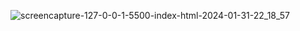 ![screencapture-127-0-0-1-5500-index-html-2024-01-31-22_18_57](https://github.com/itsnayakpradeep/flexbox-css/assets/59155182/f2d3d062-c572-42ca-a440-38f3aef4abe2)
